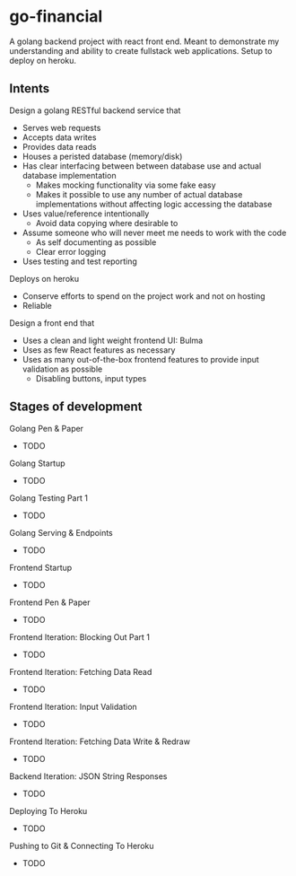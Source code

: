 # go-financial
A golang backend project with react front end. Meant to demonstrate my understanding and ability to create fullstack web applications. Setup to deploy on heroku.

## Intents
Design a golang RESTful backend service that
* Serves web requests
* Accepts data writes
* Provides data reads
* Houses a peristed database (memory/disk)
* Has clear interfacing between between database use and actual database implementation
  * Makes mocking functionality via some fake easy
  * Makes it possible to use any number of actual database implementations without affecting logic accessing the database
* Uses value/reference intentionally
  * Avoid data copying where desirable to
* Assume someone who will never meet me needs to work with the code
  * As self documenting as possible
  * Clear error logging
* Uses testing and test reporting

Deploys on heroku
* Conserve efforts to spend on the project work and not on hosting
* Reliable

Design a front end that
* Uses a clean and light weight frontend UI: Bulma
* Uses as few React features as necessary
* Uses as many out-of-the-box frontend features to provide input validation as possible
  * Disabling buttons, input types

## Stages of development

Golang Pen & Paper
* TODO

Golang Startup
* TODO

Golang Testing Part 1
* TODO

Golang Serving & Endpoints
* TODO

Frontend Startup
* TODO

Frontend Pen & Paper
* TODO

Frontend Iteration: Blocking Out Part 1
* TODO

Frontend Iteration: Fetching Data Read
* TODO

Frontend Iteration: Input Validation
* TODO

Frontend Iteration: Fetching Data Write & Redraw
* TODO

Backend Iteration: JSON String Responses
* TODO

Deploying To Heroku
* TODO

Pushing to Git & Connecting To Heroku
* TODO

